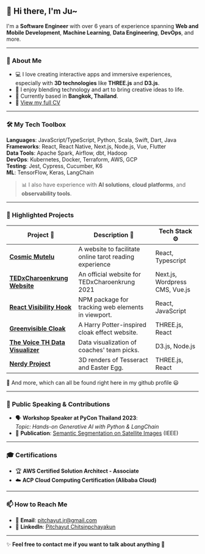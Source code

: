 ## 👋 Hi there, I'm **Ju**~  
I'm a **Software Engineer** with over 6 years of experience spanning **Web and Mobile Development**, **Machine Learning**, **Data Engineering**, **DevOps**, and more.  

---

### 🚀 About Me
- 💻 I love creating interactive apps and immersive experiences, especially with **3D technologies** like **THREE.js** and **D3.js**.
- 🎨 I enjoy blending technology and art to bring creative ideas to life.
- 📍 Currently based in **Bangkok, Thailand**.
- 📝 [View my full CV](https://github.com/svnnynior/svnnynior/blob/main/assets/cv.pdf)

---

### 🛠️ My Tech Toolbox
**Languages**: JavaScript/TypeScript, Python, Scala, Swift, Dart, Java  
**Frameworks**: React, React Native, Next.js, Node.js, Vue, Flutter  
**Data Tools**: Apache Spark, Airflow, dbt, Hadoop  
**DevOps**: Kubernetes, Docker, Terraform, AWS, GCP  
**Testing**: Jest, Cypress, Cucumber, K6  
**ML**: TensorFlow, Keras, LangChain  

> 📊 I also have experience with **AI solutions**, **cloud platforms**, and **observability tools**.

---

### 🌟 Highlighted Projects
| Project 🚀                         | Description 📝                                        | Tech Stack ⚙️                |
|-----------------------------------|------------------------------------------------------|------------------------------|
| [**Cosmic Mutelu**](https://cosmicmutelu.com/) | A website to facilitate online tarot reading experience  | React, Typescript            |
| [**TEDxCharoenkrung Website**](https://astro-by-mutelu-jubilee.pages.dev/) | An official website for TEDxCharoenkrung 2021 | Next.js, Wordpress CMS, Vue.js         |
| [**React Visibility Hook**](https://svnnynior.github.io/react-visibility-tracking-hooks/) | NPM package for tracking web elements in viewport.  | React, JavaScript            |
| [**Greenvisible Cloak**](https://svnnynior.github.io/greenvisible-cloak-web/) | A Harry Potter-inspired cloak effect website.       | THREE.js, React              |
| [**The Voice TH Data Visualizer**](https://thevoiceth-app-0fb3e283b67e.herokuapp.com/) | Data visualization of coaches' team picks.          | D3.js, Node.js               |
| [**Nerdy Project**](https://nerdy-project-e9fb35411afa.herokuapp.com/) | 3D renders of Tesseract and Easter Egg.             | THREE.js, React              |


📌 And more, which can all be found right here in my github profile 😃

---

### 🎤 Public Speaking & Contributions
- 🗣️ **Workshop Speaker at PyCon Thailand 2023**:  
   *Topic: Hands-on Generative AI with Python & LangChain*  
- 📄 **Publication**: [Semantic Segmentation on Satellite Images](https://ieeexplore.ieee.org/document/8457378) (IEEE)  

---

### 🎓 Certifications
- 🏆 **AWS Certified Solution Architect - Associate**  
- ☁️ **ACP Cloud Computing Certification (Alibaba Cloud)**  

---

### 📫 How to Reach Me
- 📧 **Email**: pitchayut.jr@gmail.com  
- 💼 **LinkedIn**: [Pitchayut Chitsinpchayakun](https://www.linkedin.com/in/pitchayut-chitsinpchayakun-647b73161/)

---

✨ **Feel free to contact me if you want to talk about anything** 🚀  
